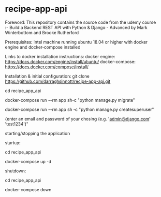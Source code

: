 # recipe-app-api

Foreword:
This repository contains the source code from the udemy course :-
Build a Backend REST API with Python & Django - Advanced 
by Mark Winterbottom and Brooke Rutherford



Prerequisites:
Intel machine running ubuntu 18.04 or higher with docker engine and 
docker-compose installed

Links to docker installation instructions:
docker engine: https://docs.docker.com/engine/install/ubuntu/ 
docker-compose: https://docs.docker.com/compose/install/


Installation & initial configuration:
git clone https://github.com/darraghsinnott/recipe-app-api.git

cd recipe_app_api

docker-compose run --rm app sh-c "python manage.py migrate" 

docker-compose run  --rm app sh -c "python manage.py createsuperuser"

{enter an email and password of your chosing (e.g. 'admin@django.com' 'test1234')"

starting/stopping the application

startup:

cd recipe_app_api

docker-compose up -d

shutdown:

cd recipe_app_api

docker-compose down




